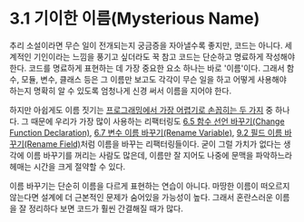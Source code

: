 # 3.1 기이한 이름(Mysterious Name)
추리 소설이라면 무슨 일이 전개되는지 궁금증을 자아낼수록 좋지만, 코드는 아니다. 세계적인 기인이라는 느낌을 풍기고 싶더라도 꾹 참고 코드는 단순하고 명료하게 작성해야 한다. 코드를 명료하게 표현하는 데 가장 중요한 요소 하나는 바로 '이름'이다. 그래서 함수, 모듈, 변수, 클래스 등은 그 이름만 보고도 각각이 무슨 일을 하고 어떻게 사용해야 하는지 명확히 알 수 있도록 엄청나게 신경 써서 이름을 지어야 한다.

하지만 아쉽게도 이름 짓기는 [프로그래밍에서 가장 어렵기로 손꼽히는 두 가지](https://martinfowler.com/bliki/TwoHardThings.html) 중 하나다. 그 때문에 우리가 가장 많이 사용하는 리팩터링도 [6.5 함수 선언 바꾸기(Change Function Declaration)](https://github.com/wonder13662/refactoring-v2/blob/writing/chapter06/6-5.md), [6.7 변수 이름 바꾸기(Rename Variable)](https://github.com/wonder13662/refactoring-v2/blob/writing/chapter06/6-7.md), [9.2 필드 이름 바꾸기(Rename Field)](https://github.com/wonder13662/refactoring-v2/blob/writing/chapter09/9-2.md)처럼 이름을 바꾸는 리팩터링들이다. 굳이 그럴 가치가 없다는 생각에 이름 바꾸기를 꺼리는 사람도 많은데, 이름만 잘 지어도 나중에 문맥을 파악하느라 헤매는 시간을 크게 절약할 수 있다.

이름 바꾸기는 단순히 이름을 다르게 표현하는 연습이 아니다. 마땅한 이름이 떠오르지 않는다면 설계에 더 근본적인 문제가 숨어있을 가능성이 높다. 그래서 혼란스러운 이름을 잘 정리하다 보면 코드가 훨씬 간결해질 때가 많다.